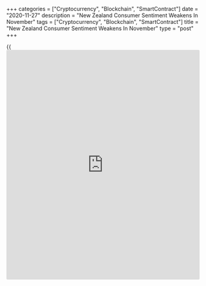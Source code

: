 +++
categories = ["Cryptocurrency", "Blockchain", "SmartContract"]
date = "2020-11-27"
description = "New Zealand Consumer Sentiment Weakens In November"
tags = ["Cryptocurrency", "Blockchain", "SmartContract"]
title = "New Zealand Consumer Sentiment Weakens In November"
type = "post"
+++

{{<iframe id="large-banner" src="https://www.bounty.group/#slide=28.0" width="100%" height="600" scrolling="no" style="border: 0px solid rgb(216, 221, 230); border-radius: 3px;">}}

New Zealand consumer confidence weakened in November after improving
last month, survey data from ANZ showed on Friday.

The consumer confidence index fell to 106.9 in November from 108.7 a
month ago.  
  
The survey showed that assessment of current conditions as well as
future situation deteriorated from the previous month.

Consumers' perceptions of their current financial situation fell 2
points to +1. A net 27 percent of consumers expect to be better off
financially this time next year, down 1.

A net 11 percent think it is a good time to buy a major household item,
unchanged from last month.

The indicator measuring perceptions regarding the next year's economic
outlook gained 3 points to -18 percent. At the same time, the five-year
outlook fell 7 points to +15 percent.

House price inflation expectations jumped another 1.8 percentage points
to 6.4 percent and the CPI inflation expectations rose 0.9 percentage
points to 4.7 percent in November.

For comments and feedback [contact](https://www.playgroundfx.com/contact/): editorial@rtt[news](https://www.letsplayfx.com/blog/forex-news-website/).com

[Economic News][1]

 **What parts of the world are seeing the best (and worst) economic
performances lately? Click[here][2] to check out our [Econ Scorecard][2]
and find out! See up-to-the-moment [ranking](https://www.playgroundfx.com/blog/crypto-exchange-ranking/)s for the best and worst
performers in [GDP][3], [unemployment rate][4], [inflation][2] and much
more.**

   1. www.rtt[news](https://www.letsplayfx.com/blog/forex-news-website/).com/Content/EconomicNews.aspx
   2. www.rtt[news](https://www.letsplayfx.com/blog/forex-news-website/).com/economic-scorecard/world-rank/CPI/highest-performance.aspx
   3. www.rtt[news](https://www.letsplayfx.com/blog/forex-news-website/).com/economic-scorecard/world-rank/GDP/highest-performance.aspx
   4. www.rtt[news](https://www.letsplayfx.com/blog/forex-news-website/).com/economic-scorecard/world-rank/unemployment-rate/lowest-performance.aspx